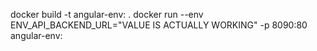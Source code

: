 docker build -t angular-env:<version> .
docker run --env ENV_API_BACKEND_URL="VALUE IS ACTUALLY WORKING" -p 8090:80 angular-env:<version>
